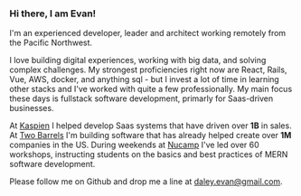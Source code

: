 ### Hi there, I am Evan!

I'm an experienced developer, leader and architect working remotely from the Pacific Northwest.

I love building digital experiences, working with big data, and solving complex challenges.
My strongest proficiencies right now are React, Rails, Vue, AWS, docker, and anything sql -
but I invest a lot of time in learning other stacks and I've worked with quite a few professionally.
My main focus these days is fullstack software development, primarly for Saas-driven businesses.


At
[Kaspien](https://www.kaspien.com/software/)
I helped develop Saas systems that have driven over **1B** in sales. At
[Two Barrels](https://www.twobarrels.com/)
I'm building software that has already helped create over **1M** companies in the US. 
During weekends at 
[Nucamp](https://www.nucamp.co/)
I've led over 60 workshops, instructing students on the basics and best practices of MERN software development.


Please follow me on Github and drop me a line at daley.evan@gmail.com.
